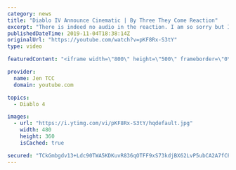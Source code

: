 ```yaml
---
category: news
title: "Diablo IV Announce Cinematic | By Three They Come Reaction"
excerpt: "There is indeed no audio in the reaction. I am so sorry but I have tried my best to salvage what I could. Check out the original video! Diablo IV Announce ..."
publishedDateTime: 2019-11-04T18:38:14Z
originalUrl: "https://youtube.com/watch?v=pKF8Rx-S3tY"
type: video

featuredContent: "<iframe width=\"800\" height=\"500\" frameborder=\"0\" src=\"https://www.youtube.com/embed/pKF8Rx-S3tY\" allow=\"accelerometer; autoplay; encrypted-media; gyroscope; picture-in-picture\" allowfullscreen></iframe>"

provider:
  name: Jen TCC
  domain: youtube.com

topics:
  - Diablo 4

images:
  - url: "https://i.ytimg.com/vi/pKF8Rx-S3tY/hqdefault.jpg"
    width: 480
    height: 360
    isCached: true

secured: "TCkGmbgdv13+Ldc90TWA5KDKuvR836qOTFF9xS73kdjBX62LvP5ubCA2A7fCPaFBZwSkRfhB4qwfmGYPZVdgpIBUQMqwuWLDSUrfwQzRzP8+z7CSyZ26G8r7KqhF/UJ+4vyiMl0M3QrCLa6CxVYgKLgO309zZIuSWM1riMT7Um3gJup4KPVS7Kciwr3nW9Ic7jTiW6E063pNqWuC02Ctj330p+B/TqNG7I3b/iLf3GlxA3rpC7k4b0bnezpvbp4mO3giAR0ff+IuYjbnR8hV7HI0BGK7NbkifG/9k/JFdLzLQCyBdWHO/8hVHEgVZdQGLPCxxMTis+N3iBOqRETAK4TPaJBxmN9FqUf8d493XW7zhn9Dej5J8Z488zOG3XK4tAhfYa4S6Hn8xia36qkJBXNW97a45eIqjP3Bd6q1CwGo8VzhC5ahck0+jLXmPxXw;yjrny9w+Ur9kyOX+GiwcLQ=="
---
```


